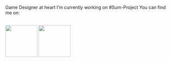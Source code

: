 

Game Designer at heart
I’m currently working on #Sum-Project
You can find me on: 

<br>
<a href="https://twitter.com/BearerPolar" target="blank"><img align="center" src="https://simpleicons.org/icons/twitter.svg" style="color:#1D9BF0" height="100" /></a> 
<a href="https://www.youtube.com/channel/UCb-Vz27i6W-MBNcBFRq827Q" target="blank"><img align="center" src="![image](https://github.com/Nuskusame/Nuskusame/assets/87882485/c931b8f1-4287-4f17-9d47-9f65d00962a1)" height="100" style="color:#1D9BF0;" /></a> 

<!--
**Nuskusame/Nuskusame** is a ✨ _special_ ✨ repository because its `README.md` (this file) appears on your GitHub profile.

Here are some ideas to get you started:

- 🔭 I’m currently working on ...
- 🌱 I’m currently learning ...
- 👯 I’m looking to collaborate on ...
- 🤔 I’m looking for help with ...
- 💬 Ask me about ...
- 📫 How to reach me: ...
- 😄 Pronouns: ...
- ⚡ Fun fact: ...
-->
